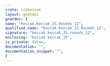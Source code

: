 ```yaml
---
crate: libkeccak
layout: gnatdoc
gnatdoc: {
name: "Keccak.Keccak_25.Rounds_12",
qualified_name: "Keccak.Keccak_25.Rounds_12",
signature: "keccak.keccak_25.rounds_12",
enclosing: "keccak.keccak_25",
is_private: false,
documentation: "",
documentation_snippet: "",
}
---
```

